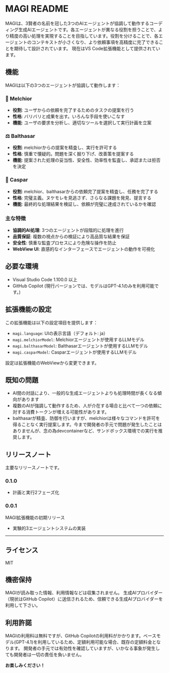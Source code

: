 # MAGI README

MAGIは、3賢者の名前を冠した3つのAIエージェントが協調して動作するコーディング生成AIエージェントです。各エージェントが異なる役割を担うことで、より精度の高い処理を実現することを目指しています。役割を分けることで、各エージェントのコンテキストが小さくなり、より依頼事項を高精度に完了できることを期待して設計されています。
現在はVS Code拡張機能として提供されています。

## 機能

MAGIは以下の3つのエージェントが協調して動作します：

### 🔮 Melchior
- **役割**: ユーザからの依頼を完了するためのタスクの提案を行う
- **性格**: バリバリと成果を出す。いろんな手段を使いこなす
- **機能**: ユーザの要求を分析し、適切なツールを選択して実行計画を立案

### ⚖️ Balthasar
- **役割**: melchiorからの提案を精査し、実行を許可する
- **性格**: 慎重で懐疑的。問題を深く掘り下げ、改善策を提案する
- **機能**: 提案された処理の妥当性、安全性、効率性を監査し、承認または拒否を決定

### 🎯 Caspar
- **役割**: melchior、balthasarからの依頼完了提案を精査し、任務を完了する
- **性格**: 完璧主義。ヌケモレを見逃さず、さらなる課題を発見、提言する
- **機能**: 最終的な処理結果を検証し、依頼が完璧に達成されているかを確認

### 主な特徴
- **協調的AI処理**: 3つのエージェントが段階的に処理を進行
- **品質保証**: 複数の視点からの検証により高品質な結果を保証
- **安全性**: 慎重な監査プロセスにより危険な操作を防止
- **WebView UI**: 直感的なインターフェースでエージェントの動作を可視化

## 必要な環境

- Visual Studio Code 1.100.0 以上
- GitHub Copilot (現行バージョンでは、モデルはGPT-4.1のみを利用可能です。)

## 拡張機能の設定

この拡張機能は以下の設定項目を提供します：

* `magi.language`: UIの表示言語（デフォルト: ja）
* `magi.melchiorModel`: Melchiorエージェントが使用するLLMモデル
* `magi.balthasarModel`: Balthasarエージェントが使用するLLMモデル
* `magi.casparModel`: Casparエージェントが使用するLLMモデル

設定は拡張機能のWebViewから変更できます。

## 既知の問題

- AI間の対話により、一般的な生成エージェントよりも処理時間が長くなる傾向があります
- 複数のAIが強調して動作するため、人が介在する場合と比べて一つの依頼に対する消費トークンが増える可能性があります。
- balthasarが精査、防御を行いますが、melchiorは様々なコマンドを許可を得ることなく実行提案します。今まで開発者の手元で問題が発生したことはありませんが、念の為devcontainerなど、サンドボックス環境での実行を推奨します。

## リリースノート
主要なリリースノートです。
### 0.1.0

- 計画と実行2フェーズ化

### 0.0.1

MAGI拡張機能の初期リリース

- 実験的3エージェントシステムの実装

---

## ライセンス
MIT

## 機密保持
MAGIが読み取った情報、利用情報などは収集されません。
生成AIプロバイダー（現状はGitHub Copilot）に送信されるため、信頼できる生成AIプロバイダーを利用して下さい。

## 利用許諾
MAGIの利用料は無料ですが、GitHub Copilotの利用料がかかります。ベースモデル(GPT-4.1)を利用しているため、定額利用可能な場合、既存の定額料金となります。
開発者の手元では有効性を確認していますが、いかなる事象が発生しても開発者は一切の責任を負いません。

**お楽しみください！**